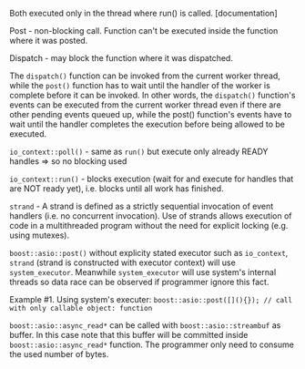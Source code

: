 
Both executed only in the thread where run() is called. [documentation]

Post - 	non-blocking call. Function can't be executed inside the function where it was posted.

Dispatch -  may block the function where it was dispatched.

The `dispatch()` function can be invoked from the current
worker thread, while the `post()` function has to wait until the handler of the worker is complete
before it can be invoked. In other words, the `dispatch()` function's events can be executed from the
current worker thread even if there are other pending events queued up, while the post() function's
events have to wait until the handler completes the execution before being allowed to be executed.

`io_context::poll()` - same as `run()` but execute only already READY handles => so no blocking used

`io_context::run()` - 	blocks execution (wait for and execute for handles that are NOT ready yet), i.e.
          blocks until all work has finished.

`strand` - A strand is defined as a strictly sequential invocation of event handlers 
          (i.e. no concurrent invocation). Use of strands allows execution of code 
          in a multithreaded program without the need for explicit locking (e.g. using mutexes). 

`boost::asio::post()` without explicity stated executor such as `io_context`, `strand` (strand is constructed with executor context) will use `system_executor`. Meanwhile `system_executor` will use system's internal threads so data race can be observed if programmer ignore this fact.

Example #1. Using system's executer:
`boost::asio::post([](){}); // call with only callable object: function`

`boost::asio::async_read*` can be called with `boost::asio::streambuf` as buffer. In this case note that this buffer will be committed inside `boost::asio::async_read*` function. The programmer only need to consume the used number of bytes.